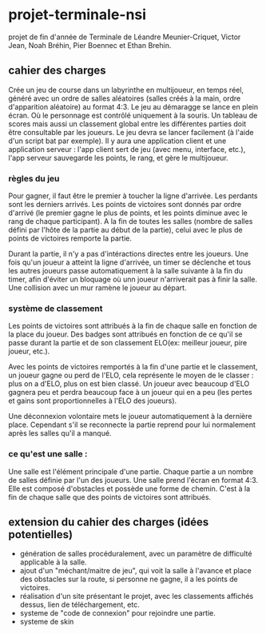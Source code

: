 # projet-terminale-nsi
projet de fin d'année de Terminale de Léandre Meunier-Criquet, Victor Jean, Noah Bréhin, Pier Boennec et Ethan Brehin.

## cahier des charges
Crée un jeu de course dans un labyrinthe en multijoueur, en temps réel, généré avec un ordre de salles aléatoires (salles créés à la main, ordre d'apparition aléatoire) au format 4:3. Le jeu au démaragge se lance en plein écran. Où le personnage est contrôlé uniquement à la souris. Un tableau de scores mais aussi un classement global entre les différentes parties doit être consultable par les joueurs. Le jeu devra se lancer facilement (à l'aide d'un script bat par exemple). Il y aura une application client et une application serveur : l'app client sert de jeu (avec menu, interface, etc.), l'app serveur sauvegarde les points, le rang, et gère le multijoueur.

### règles du jeu
Pour gagner, il faut être le premier à toucher la ligne d'arrivée. Les perdants sont les derniers arrivés.
Les points de victoires sont donnés par ordre d'arrivé (le premier gagne le plus de points, et les points diminue avec le rang de chaque participant).
A la fin de toutes les salles (nombre de salles défini par l'hôte de la partie au début de la partie), celui avec le plus de points de victoires remporte la partie.

Durant la partie, il n'y a pas d'intéractions directes entre les joueurs. Une fois qu'un joueur a atteint la ligne d'arrivée, un timer se déclenche et tous les autres joueurs passe automatiquement à la salle suivante à la fin du timer, afin d'éviter un bloquage où unn joueur n'arriverait pas à finir la salle. Une collision avec un mur ramène le joueur au départ.

### système de classement
Les points de victoires sont attribués à la fin de chaque salle en fonction de la place du joueur. Des badges sont attribués en fonction de ce qu'il se passe durant la partie et de son classement ELO(ex: meilleur joueur, pire joueur, etc.).

Avec les points de victoires remportés à la fin d'une partie et le classement, un joueur gagne ou perd de l'ELO, cela représente le moyen de le classer : plus on a d'ELO, plus on est bien classé. Un joueur avec beaucoup d'ELO gagnera peu et perdra beaucoup face à un joueur qui en a peu (les pertes et gains sont proportionnelles à l'ELO des joueurs).

Une déconnexion volontaire mets le joueur automatiquement à la dernière place. Cependant s'il se reconnecte la partie reprend pour lui normalement après les salles qu'il a manqué.

### ce qu'est une salle :
Une salle est l'élément principale d'une partie. Chaque partie a un nombre de salles définie par l'un des joueurs. Une salle prend l'écran en format 4:3. Elle est composé d'obstacles et possède une forme de chemin. C'est à la fin de chaque salle que des points de victoires sont attribués.

## extension du cahier des charges (idées potentielles)
- génération de salles procéduralement, avec un paramètre de difficulté applicable à la salle.
- ajout d'un "méchant/maitre de jeu", qui voit la salle à l'avance et place des obstacles sur la route, si personne ne gagne, il a les points de victoires.
- réalisation d'un site présentant le projet, avec les classements affichés dessus, lien de téléchargement, etc.
- systeme de "code de connexion" pour rejoindre une partie.
- systeme de skin
